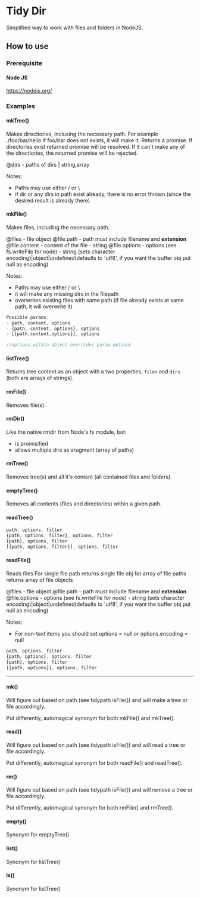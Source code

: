 # Tidy Dir
Simplified way to work with files and folders in NodeJS.

## How to use

### Prerequisite

#### Node JS
https://nodejs.org/

### Examples

#### mkTree()
Makes directiories, inclusing the necessary path. For example ./foo/bar/hello if foo/bar does not exists, it will make it. 
Returns a promise.
If directories exist returned promise will be resolved.
If it can't make any of the directiories, the returned promise will be rejected.

@dirs - paths of dirs | string,array 

Notes: 
- Paths may use either / or \
- if dir or any dirs in path exist already, there is no error thrown (since the desired result is already there)

#### mkFile()
Makes files, including the necessary path.

@files - file object
@file.path - path must include filename and **extension**
@file.content - content of the file - string
@file.options - options (see fs.writeFile for node) - string (sets character encoding)|object|undefined(defaults to 'utf8', if you want the buffer obj put null as encoding)

Notes: 
- Paths may use either / or \
- it will make any missing dirs in the filepath
- overwrites existing files with same path (if file already exists at same path, it will overwrite it)

```javascript
Possible params:
- path, content, options
- {path, content, options}, options 
- [{path,content,options}], options

//options within object overrides param options
```

#### listTree()
Returns tree content as an object with a two properties, 
`files` and `dirs` (both are arrays of strings).

#### rmFile()
Removes file(s).

#### rmDir()
Like the native rmdir from Node's fs module, but:
- is promisified
- allows multiple dirs as arugment (array of paths)

#### rmTree()
Removes tree(s) and all it's content 
(all contained files and folders).

#### emptyTree()
Removes all contents (files and directories) 
within a given path.

#### readTree()
```javascript
path, options, filter
{path, options, filter}, options, filter
[path], options, filter
[{path, options, filter}], options, filter
```

#### readFile()
Reads files
For single file path returns single file obj for array of file paths returns array of file objects

@files - file object
@file.path - path must include filename and **extension**
@file.options - options (see fs.writeFile for node) - string (sets character encoding)|object|undefined(defaults to 'utf8', if you want the buffer obj put null as encoding)

Notes: 
- For non-text items you should set options = null or options.encoding = null

```javascript
path, options, filter
{path, options}, options, filter
[path], options, filter
[{path, options}], options, filter
```

---

#### mk()
Will figure out based on path (see tidypath isFile()) 
and will make a tree or file accordingly. 

Put differently, automagical synonym for both mkFile() 
and mkTree().

#### read() 
Will figure out based on path (see tidypath isFile()) 
and will read a tree or file accordingly. 

Put differently, automagical synonym for both readFile() 
and readTree().

#### rm()
Will figure out based on path (see tidypath isFile()) 
and will remove a tree or file accordingly. 

Put differently, automagical synonym for both rmFile() 
and rmTree().

#### empty()
Synonym for emptyTree()

#### list()
Synonym for listTree()

#### ls()
Synonym for listTree()